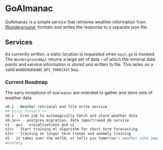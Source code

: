 # GoAlmanac

GoAlmanac is a simple service that retrieves weather information from 
[Wunderground](https://api.wunderground.com), formats and writes the response
to a separate json file. 

## Services
As currently written, a static location is requested when `main.go` is invoked.
The `WundergroundApi` returns a large set of data - of which the minimal data
points and service information is stored and written to file. This relies on a
valid `WUNDERGROUND_API_FORECAST` key. 

### Current Roadmap
The early inceptions of `GoAlmanac` are intended to gather and store sets of
weather data.

```sh
v0.1 - Weather retrieval and file write service
## going forward =>
v0.2 - Cron job to automagically fetch and store weather data
v0.3x++ - postgres migration, data import/seed db service
v1 - gui - visualizations and ui
v2++ - Start training ml algorithm for short term forecasting
v3++ - training on longer term trends and anomaly training
v5 - it takes over the world, or tells you tomorrow's weather with impeccable
accuracy
```
